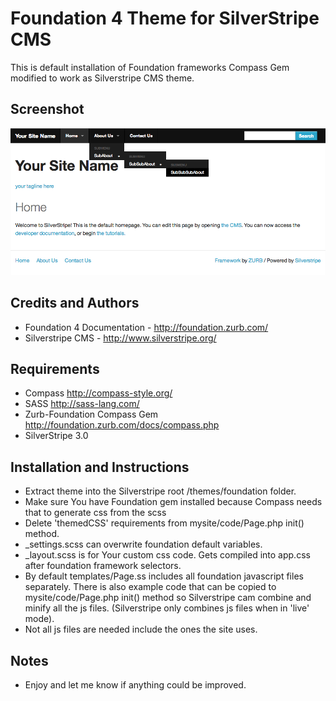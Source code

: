 # Foundation 4 Theme for SilverStripe CMS

This is default installation of Foundation frameworks Compass Gem modified to work as Silverstripe CMS theme.

## Screenshot

![Alt text](/images/screenshot.png?raw=true)

## Credits and Authors

 * Foundation 4 Documentation - <http://foundation.zurb.com/>
 * Silverstripe CMS - <http://www.silverstripe.org/>

## Requirements

 * Compass <http://compass-style.org/>
 * SASS <http://sass-lang.com/>
 * Zurb-Foundation Compass Gem <http://foundation.zurb.com/docs/compass.php>
 * SilverStripe 3.0

## Installation and Instructions

 * Extract theme into the Silverstripe root /themes/foundation folder.
 * Make sure You have Foundation gem installed because Compass needs that to generate css from the scss
 * Delete 'themedCSS' requirements from mysite/code/Page.php init() method.
 * _settings.scss can overwrite foundation default variables.
 * _layout.scss is for Your custom css code. Gets compiled into app.css after foundation framework selectors.
 * By default templates/Page.ss includes all foundation javascript files separately. There is also example code that can be copied to mysite/code/Page.php init() method so Silverstripe cam combine and minify all the js files. (Silverstripe only combines js files when in 'live' mode).
 * Not all js files are needed include the ones the site uses.

## Notes

 * Enjoy and let me know if anything could be improved.